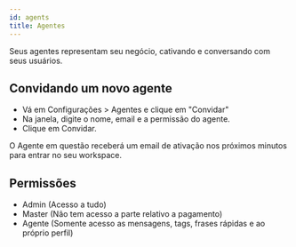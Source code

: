 ```yaml
---
id: agents
title: Agentes
---
```


Seus agentes representam seu negócio, cativando e conversando com seus usuários.

## Convidando um novo agente
- Vá em Configurações > Agentes e clique em "Convidar"
- Na janela, digite o nome, email e a permissão do agente.
- Clique em Convidar.

O Agente em questão receberá um email de ativação nos próximos minutos para 
entrar no seu workspace.

<!-- ![](../../img/plugin/add-plugin.PNG) -->

## Permissões
- Admin (Acesso a tudo)
- Master (Não tem acesso a parte relativo a pagamento)
- Agente (Somente acesso as mensagens, tags, frases rápidas e ao próprio perfil)
